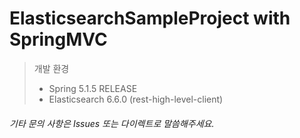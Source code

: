 # ElasticsearchSampleProject with SpringMVC 

> 개발 환경
>* Spring 5.1.5 RELEASE
>* Elasticsearch 6.6.0 (rest-high-level-client)


###### 기타 문의 사항은 Issues 또는 다이렉트로 말씀해주세요.
